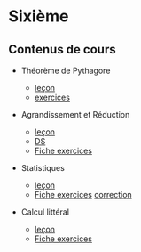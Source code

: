 # Sixième

## Contenus de cours 

- Théorème de Pythagore
	- [leçon](./3eme/300_pythagore_cours.pdf)
	- [exercices](./3eme/300_pythagore_exercices.pdf)
	
	
- Agrandissement et Réduction
    - [leçon](./3eme/301_agrandissement_cours.pdf)
    - [DS](.)
    - [Fiche exercices](./3eme/301_agrandissement_exercices.pdf)

- Statistiques
    - [leçon](./3eme/302_statistiques_cours.pdf)
    - [Fiche exercices](./3eme/302_statistiques_exercices.pdf) [correction](./3eme/302_statistiques_corriges.pdf)

- Calcul littéral
	- [leçon](./3eme/303_litteral_cours.pdf)
    - [Fiche exercices](./3eme/303_litteral_exercices.pdf)
